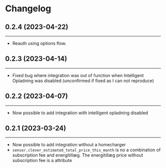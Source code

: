 # Changelog

## 0.2.4 (2023-04-22)
---
 - Reauth using options flow.

## 0.2.3 (2023-04-14)
---
 - Fixed bug where integration was out of function when Intelligent Opladning was disabled (unconfirmed if fixed as I can not reproduce)

## 0.2.2 (2023-04-07)
---
 - Now possible to add integration with intelligent opladning disabled

## 0.2.1 (2023-03-24)
---
 - Now possible to add integration without a homecharger
 - `sensor.clever_estimated_total_price_this_month` is no a combination of subscription fee and energitillæg. The energitillæg price without subscription fee is a attribute
